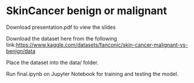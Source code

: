 # SkinCancer benign or malignant
Download presentation.pdf to view the slides

Download the dataset here from the following link:https://www.kaggle.com/datasets/fanconic/skin-cancer-malignant-vs-benign/data

Place the dataset into the data/ folder.

Run final.ipynb on Jupyter Notebook for training and testing the model.
